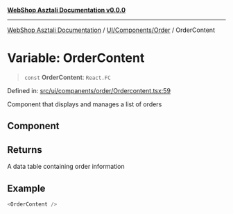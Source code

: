 [**WebShop Asztali Documentation v0.0.0**](../../../../README.md)

***

[WebShop Asztali Documentation](../../../../modules.md) / [UI/Components/Order](../README-2.md) / OrderContent

# Variable: OrderContent

> `const` **OrderContent**: `React.FC`

Defined in: [src/ui/companents/order/Ordercontent.tsx:59](https://github.com/yourusername/webshop_asztali/blob/966ac422304bbbe6308f4e6c123a88355a82fe82/src/ui/companents/order/Ordercontent.tsx#L59)

Component that displays and manages a list of orders

## Component

## Returns

A data table containing order information

## Example

```ts
<OrderContent />
```
